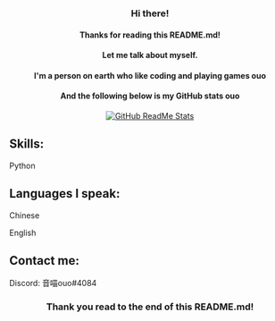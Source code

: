 <h3 align="center">Hi there!</h3>
<h4 align="center">Thanks for reading this README.md!</h4>
<h4 align="center">Let me talk about myself.</h4>
<h4 align="center">I'm a person on earth who like coding and playing games ouo</h4>
<h4 align="center">And the following below is my GitHub stats ouo</h4>
<div align="center">
<p>
  <a href="https://github.com/oto9487">
  <img src="https://github-readme-stats.vercel.app/api?username=oto9487&show_icons=true&theme=react" alt="GitHub ReadMe Stats">
  </a>
</p>
</div>
<h2>Skills:</h2>
<p>Python</p>
<h4></h4>
<h2>Languages I speak:</h2>
<p>Chinese</p>
<p>English</p>
<h4></h4>
<h2>Contact me:</h2>
<p>Discord: 音喵ouo#4084</p>
<h3 align="center">Thank you read to the end of this README.md!</h3>
